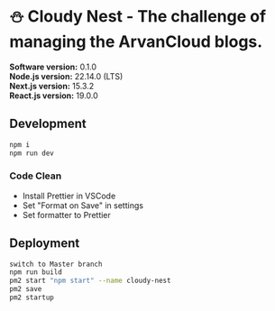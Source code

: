 # ⛄ Cloudy Nest - The challenge of managing the ArvanCloud blogs.

**Software version:** 0.1.0  
**Node.js version:** 22.14.0 (LTS)  
**Next.js version:** 15.3.2  
**React.js version:** 19.0.0

## Development

```sh
npm i
npm run dev
```

### Code Clean

- Install Prettier in VSCode
- Set "Format on Save" in settings
- Set formatter to Prettier

## Deployment

```sh
switch to Master branch
npm run build
pm2 start "npm start" --name cloudy-nest
pm2 save
pm2 startup
```
